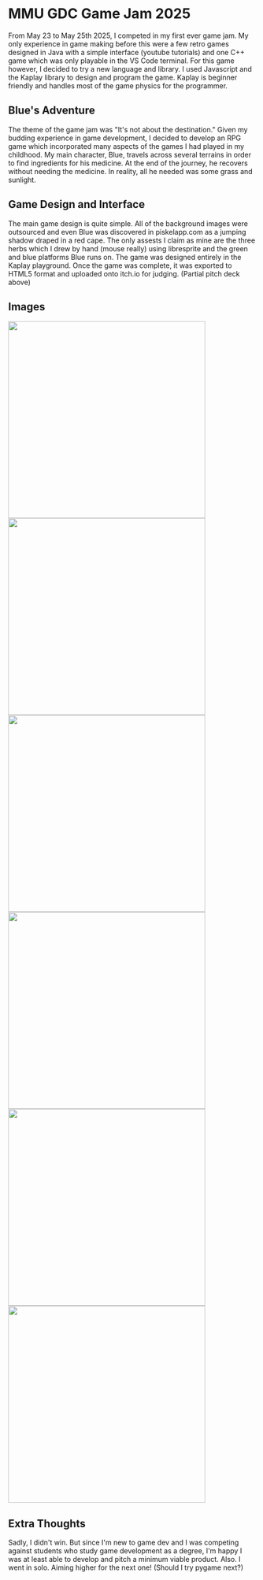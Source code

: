 # MMU GDC Game Jam 2025
From May 23 to May 25th 2025, I competed in my first ever game jam. 
My only experience in game making before this were a few retro games designed in Java with a simple interface (youtube tutorials) and one C++ game which was only playable in the VS Code terminal. For this game however, I decided to try a new language and library. I used Javascript and the Kaplay library to design and program the game. Kaplay is beginner friendly and handles most of the game physics for the programmer. 

## Blue's Adventure
The theme of the game jam was "It's not about the destination."
Given my budding experience in game development, I decided to develop an RPG game which incorporated many aspects of the games I had played in my childhood. 
My main character, Blue, travels across several terrains in order to find ingredients for his medicine. At the end of the journey, he recovers without needing the medicine. In reality, all he needed was some grass and sunlight. 

## Game Design and Interface
The main game design is quite simple. All of the background images were outsourced and even Blue was discovered in piskelapp.com as a jumping shadow draped in a red cape. The only assests I claim as mine are the three herbs which I drew by hand (mouse really) using libresprite and the green and blue platforms Blue runs on.
The game was designed entirely in the Kaplay playground. Once the game was complete, it was exported to HTML5 format and uploaded onto itch.io for judging. (Partial pitch deck above)

## Images

<img src="https://github.com/user-attachments/assets/c4e8af1d-4e82-4632-bf66-57cc16987283" width=400>
<img src="https://github.com/user-attachments/assets/a534f5de-ddbe-48f7-9c83-6edb86b60f09" width=400>
<img src="https://github.com/user-attachments/assets/afde9094-3eda-44a5-9f4e-75643e904759" width=400>
<img src="https://github.com/user-attachments/assets/2cbfec62-44a3-4e95-b767-645b0b7193d8" width=400>
<img src="https://github.com/user-attachments/assets/fe956415-3a19-46be-8010-2479b1fb5579" width=400>
<img src="https://github.com/user-attachments/assets/fdc97c56-44ee-47ed-ae36-980306c7fa89" width=400>

## Extra Thoughts
Sadly, I didn't win. But since I'm new to game dev and I was competing against students who study game development as a degree, I'm happy I was at least able to develop and pitch a minimum viable product. Also. I went in solo.
Aiming higher for the next one! (Should I try pygame next?)
